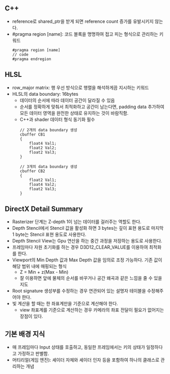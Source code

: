 ## C++
- reference로 shared_ptr을 받게 되면 reference count 증가를 유발시키지 않는다.
- #pragma region [name]: 코드 블록을 명명하여 접고 피는 형식으로 관리하는 키워드
  ```   
  #pragma region [name]
  // code
  #pragma endregion
  ```
  

## HLSL
- row_major matrix: 행 우선 방식으로 행렬을 해석하게끔 지시하는 키워드 
- HLSL의 data boundary: 16bytes
  - 데이터의 순서에 따라 데이터 공간이 달라질 수 있음
  - 순서를 정확하게 맞춰서 최적화하고 공간이 남는다면, padding data 추가하여 모든 데이터 영역을 완전한 상태로 유지하는 것이 바람직함.
  - C++과 shader 데이터 형식 동기화 필수
    ```
    // 2개의 data boundary 생성
    cbuffer CB1
    {
        float4 Val1;
        float2 Val2;
        float2 Val3;
    }

    // 3개의 data boundary 생성
    cbuffer CB2
    {
        float2 Val1;
        float4 Val2;
        float2 Val3;
    }
    ```

## DirectX Detail Summary
- Rasterizer 단계는 Z-depth 1이 넘는 데이터를 걸러주는 역할도 한다.
- Depth Stencil에서 Stencil 값을 활성화 하면 3 bytes는 깊이 표현 용도로 마지막 1 byte는 Stencil 표현 용도로 사용한다.
- Depth Stencil View는 Gpu 연산을 하는 중간 과정을 저장하는 용도로 사용한다.
- 프레임마다 자원 초기화를 하는 경우 D3D12_CLEAR_VALUE를 이용하여 최적화를 한다.
- Viewport의 Min Depth 값과 Max Depth 값을 임의로 조정 가능하다. 기존 값이 해당 범위 내에 매핑되는 형식
  - Z = Min + z(Max - Min)
  - 잘 이용하면 앞에 물체의 순서를 바꾸거나 공간 왜곡과 같은 느낌을 줄 수 있을지도
- Root signature 생성부를 수정하는 경우 연관되어 있는 설명자 테이블을 수정해주어야 한다.
- 빛 계산을 할 때는 한 좌표계만을 기준으로 계산해야 한다.
  - view 좌표계를 기준으로 계산하는 경우 카메라의 좌표 전달이 필요가 없어지는 장점이 있다.

## 기본 배경 지식
- 매 프레임마다 Input 상태를 호출하고, 동일한 프레임에서는 키의 상태가 일정하다고 가정하고 판별함.
- 머티리얼(게임 엔진): 셰이더 자체와 셰이더 인자 등을 포함하여 하나의 클래스로 관리하는 개념
